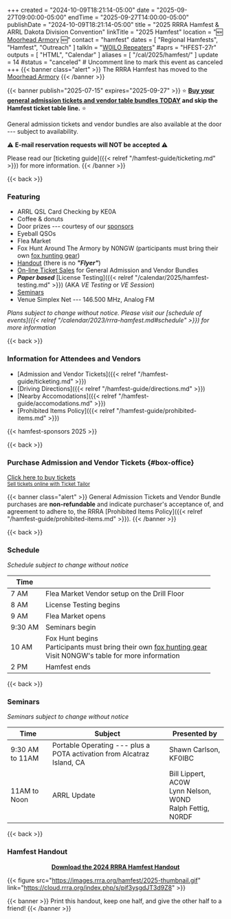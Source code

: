 +++
created = "2024-10-09T18:21:14-05:00"
date = "2025-09-27T09:00:00-05:00"
endTime = "2025-09-27T14:00:00-05:00"
publishDate = "2024-10-09T18:21:14-05:00"
title = "2025 RRRA Hamfest & ARRL Dakota Division Convention"
linkTitle = "2025 Hamfest"
location = ":new: [Moorhead Armory](/places/moorhead-ng-armory/) :new:"
contact = "hamfest"
dates = [ "Regional Hamfests", "Hamfest", "Outreach" ]
talkIn = "[W0ILO Repeaters](/radios/)"
#aprs = "HFEST-27r"
outputs = [ "HTML", "Calendar" ]
aliases = [ "/cal/2025/hamfest/" ]
update = 14
#status = "canceled"	# Uncomment line to mark this event as canceled	
+++
{{< banner class="alert" >}}
The RRRA Hamfest has moved to the [Moorhead Armory](/places/moorhead-ng-armory/)
{{< /banner >}}

{{< banner publish="2025-07-15" expires="2025-09-27" >}}
:star: **[Buy your general admission tickets and vendor table bundles TODAY](https://tickets.rrra.org)
and skip the Hamfest ticket table line.** :star:

General admission tickets and vendor bundles are also available at the
door --- subject to availability.

:warning: **E-mail reservation requests will NOT be accepted** :warning:

Please read our
[ticketing guide]({{< relref "/hamfest-guide/ticketing.md" >}})
for more information.
{{< /banner >}}

{{< back >}}

### Featuring

* ARRL QSL Card Checking by KE0A
* Coffee &amp; donuts
* Door prizes --- courtesy of our [sponsors](#sponsors)
* Eyeball QSOs
* Flea Market
* Fox Hunt Around The Armory by N0NGW (participants must bring their own [fox hunting gear](http://homingin.com/equipment.html))
* [Handout](#hamfest-handout) (there is no ***"Flyer"***)
* [On-line Ticket Sales](#box-office) for General Admission and Vendor Bundles
* ***Paper based*** [License Testing]({{< relref "/calendar/2025/hamfest-testing.md" >}}) (AKA *VE Testing* or *VE Session*)
* [Seminars](#seminars)
* Venue Simplex Net --- 146.500 MHz, Analog FM

*Plans subject to change without notice. Please visit our [schedule of events]({{< relref "/calendar/2023/rrra-hamfest.md#schedule" >}}) for more information*

{{< back >}}
### Information for Attendees and Vendors
* [Admission and Vendor Tickets]({{< relref "/hamfest-guide/ticketing.md" >}})
* [Driving Directions]({{< relref "/hamfest-guide/directions.md" >}})
* [Nearby Accomodations]({{< relref "/hamfest-guide/accomodations.md" >}})
* [Prohibited Items Policy]({{< relref "/hamfest-guide/prohibited-items.md" >}})

{{< hamfest-sponsors 2025 >}}

{{< back >}}
### Purchase Admission and Vendor Tickets {#box-office}

<!-- Ticket Tailor Widget. Paste this into your website where you want the widget to appear. Do not change the code or the widget may not work properly. -->
<div class="tt-widget"><div class="tt-widget-fallback"><p><a href="https://www.tickettailor.com/all-tickets/redriverradioamateurs/?ref=website_widget&show_search_filter=true&show_date_filter=true&show_sort=true" target="_blank">Click here to buy tickets</a><br /><small><a href="https://www.tickettailor.com?rf=wdg_99768" class="tt-widget-powered">Sell tickets online with Ticket Tailor</a></small></p></div><script src="https://cdn.tickettailor.com/js/widgets/min/widget.js" data-url="https://www.tickettailor.com/all-tickets/redriverradioamateurs/?ref=website_widget&show_search_filter=true&show_date_filter=true&show_sort=true" data-type="inline" data-inline-minimal="true" data-inline-show-logo="false" data-inline-bg-fill="false" data-inline-inherit-ref-from-url-param="" data-inline-ref="website_widget"></script></div><!-- End of Ticket Tailor Widget -->

{{< banner class="alert" >}}
General Admission Tickets and Vendor Bundle purchases are
**non-refundable** and indicate purchaser's acceptance of, and agreement
to adhere to, the RRRA
[Prohibited Items Policy]({{< relref "/hamfest-guide/prohibited-items.md" >}}).
{{< /banner >}}

{{< back >}}
### Schedule
*Schedule subject to change without notice*

Time |      |
-----|------|
7 AM | Flea Market Vendor setup on the Drill Floor
8 AM | License Testing begins
9 AM | Flea Market opens
9:30 AM | Seminars begin
10 AM | Fox Hunt begins<br>Participants must bring their own [fox hunting gear](http://homingin.com/equipment.html)<br>Visit N0NGW's table for more information
2 PM | Hamfest ends

{{< back >}}
### Seminars

*Seminars subject to change without notice*

Time | Subject | Presented by
-----|---------|-------------
9:30 AM to 11AM | Portable Operating --- plus a POTA activation from Alcatraz Island, CA | Shawn Carlson, KF0IBC
11AM to Noon | ARRL Update | Bill Lippert, AC0W<br>Lynn Nelson, W0ND<br>Ralph Fettig, N0RDF

{{< back >}}
### Hamfest Handout

<div style="width:100%;text-align:center;margin-bottom:12px;">
<strong><a href="https://cloud.rrra.org/index.php/s/pif3ysgdJT3d9Z8">Download
the 2024 RRRA Hamfest Handout</a></strong>
</div>

{{< figure src="https://images.rrra.org/hamfest/2025-thumbnail.gif" link="https://cloud.rrra.org/index.php/s/pif3ysgdJT3d9Z8" >}}

{{< banner >}}
Print this handout, keep one half, and give the other half to a friend!
{{< /banner >}}
